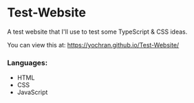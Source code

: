 # Test-Website
A test website that I'll use to test some TypeScript &amp; CSS ideas.

You can view this at: https://yochran.github.io/Test-Website/

### Languages:
  - HTML
  - CSS
  - JavaScript
